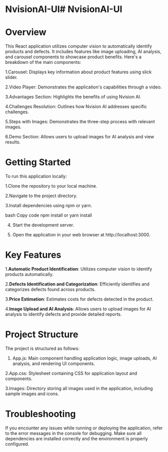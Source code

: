 # NvisionAI-UI# NvisionAI-UI
# Overview
This React application utilizes computer vision to automatically identify products and defects. It includes features like image uploading, AI analysis, and carousel components to showcase product benefits. Here's a breakdown of the main components:

1.Carousel: Displays key information about product features using slick slider.

2.Video Player: Demonstrates the application's capabilities through a video.

3.Advantages Section: Highlights the benefits of using Nvision AI.

4.Challenges Resolution: Outlines how Nvision AI addresses specific challenges.

5.Steps with Images: Demonstrates the three-step process with relevant images.

6.Demo Section: Allows users to upload images for AI analysis and view results.

# Getting Started

To run this application locally:

1.Clone the repository to your local machine.

2.Navigate to the project directory.

 

3.Install dependencies using npm or yarn.

bash
Copy code
npm install
 or
yarn install

4. Start the development server.

    

5. Open the application in your web browser at http://localhost:3000.
   
 # Key Features

1.**Automatic Product Identification**: Utilizes computer vision to identify products automatically.

2.**Defects Identification and Categorization**: Efficiently identifies and categorizes defects found across products.

3.**Price Estimation**: Estimates costs for defects detected in the product.

4.**Image Upload and AI Analysis**: Allows users to upload images for AI analysis to identify defects and provide detailed reports.

# Project Structure

The project is structured as follows:

1. App.js: Main component handling application logic, image uploads, AI analysis, and rendering UI components.

2.App.css: Stylesheet containing CSS for application layout and components.

3.Images: Directory storing all images used in the application, including sample images and icons.


 # Troubleshooting
If you encounter any issues while running or deploying the application, refer to the error messages in the console for debugging. Make sure all dependencies are installed correctly and the environment is properly configured.



